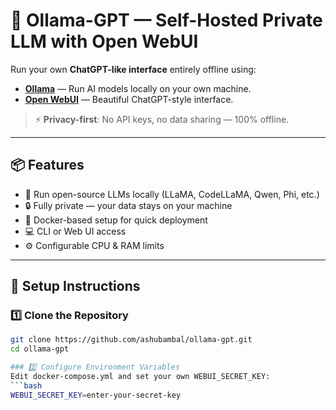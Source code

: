 # 🧠 Ollama-GPT — Self-Hosted Private LLM with Open WebUI

Run your own **ChatGPT-like interface** entirely offline using:
- **[Ollama](https://ollama.com/)** — Run AI models locally on your own machine.
- **[Open WebUI](https://github.com/open-webui/open-webui)** — Beautiful ChatGPT-style interface.

> ⚡ **Privacy-first**: No API keys, no data sharing — 100% offline.

---

## 📦 Features
- 🚀 Run open-source LLMs locally (LLaMA, CodeLLaMA, Qwen, Phi, etc.)
- 🔒 Fully private — your data stays on your machine
- 🐳 Docker-based setup for quick deployment
- 💻 CLI or Web UI access
- ⚙ Configurable CPU & RAM limits

---

## 🚀 Setup Instructions

### 1️⃣ Clone the Repository
```bash
git clone https://github.com/ashubambal/ollama-gpt.git
cd ollama-gpt

### 2️⃣ Configure Environment Variables
Edit docker-compose.yml and set your own WEBUI_SECRET_KEY:
```bash
WEBUI_SECRET_KEY=enter-your-secret-key


